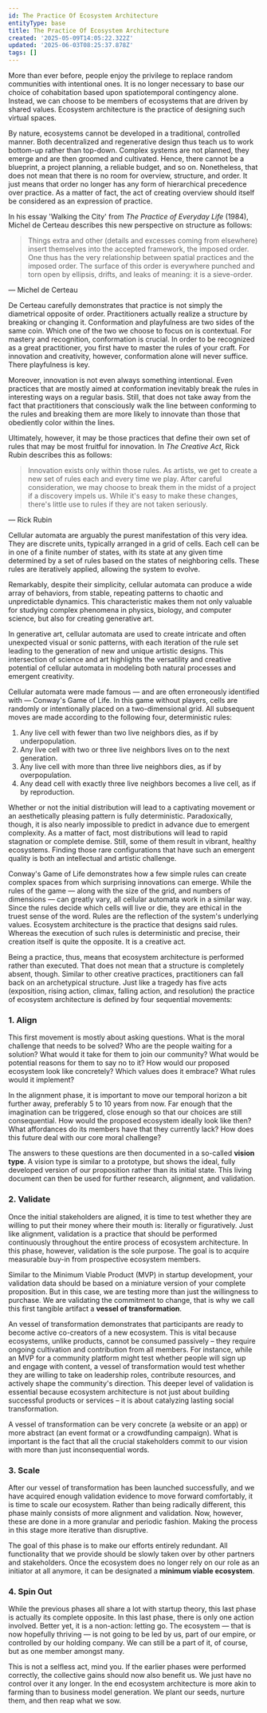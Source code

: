 ```yaml
---
id: The Practice Of Ecosystem Architecture
entityType: base
title: The Practice Of Ecosystem Architecture
created: '2025-05-09T14:05:22.322Z'
updated: '2025-06-03T08:25:37.878Z'
tags: []
---
```

More than ever before, people enjoy the privilege to replace random communities with intentional ones. It is no longer necessary to base our choice of cohabitation based upon spatiotemporal contingency alone. Instead, we can choose to be members of ecosystems that are driven by shared values. Ecosystem architecture is the practice of designing such virtual spaces.

By nature, ecosystems cannot be developed in a traditional, controlled manner. Both decentralized and regenerative design thus teach us to work bottom-up rather than top-down. Complex systems are not planned, they emerge and are then groomed and cultivated. Hence, there cannot be a blueprint, a project planning, a reliable budget, and so on. Nonetheless, that does not mean that there is no room for overview, structure, and order. It just means that order no longer has any form of hierarchical precedence over practice. As a matter of fact, the act of creating overview should itself be considered as an expression of practice. 

In his essay 'Walking the City' from *The Practice of Everyday Life* (1984), Michel de Certeau describes this new perspective on structure as follows:

> Things extra and other (details and excesses coming from elsewhere) insert themselves into the accepted framework, the imposed order. One thus has the very relationship between spatial practices and the imposed order. The surface of this order is everywhere punched and torn open by ellipsis, drifts, and leaks of meaning: it is a sieve-order.

— Michel de Certeau

De Certeau carefully demonstrates that practice is not simply the diametrical opposite of order. Practitioners actually realize a structure by breaking or changing it. Conformation and playfulness are two sides of the same coin. Which one of the two we choose to focus on is contextual. For mastery and recognition, conformation is crucial. In order to be recognized as a great practitioner, you first have to master the rules of your craft. For innovation and creativity, however, conformation alone will never suffice. There playfulness is key.

Moreover, innovation is not even always something intentional. Even practices that are mostly aimed at conformation inevitably break the rules in interesting ways on a regular basis. Still, that does not take away from the fact that practitioners that consciously walk the line between conforming to the rules and breaking them are more likely to innovate than those that obediently color within the lines. 

Ultimately, however, it may be those practices that define their own set of rules that may be most fruitful for innovation. In *The Creative Act*, Rick Rubin describes this as follows: 

> Innovation exists only within those rules. As artists, we get to create a new set of rules each and every time we play. After careful consideration, we may choose to break them in the midst of a project if a discovery impels us. While it's easy to make these changes, there's little use to rules if they are not taken seriously.

— Rick Rubin

Cellular automata are arguably the purest manifestation of this very idea. They are discrete units, typically arranged in a grid of cells. Each cell can be in one of a finite number of states, with its state at any given time determined by a set of rules based on the states of neighboring cells. These rules are iteratively applied, allowing the system to evolve. 

Remarkably, despite their simplicity, cellular automata can produce a wide array of behaviors, from stable, repeating patterns to chaotic and unpredictable dynamics. This characteristic makes them not only valuable for studying complex phenomena in physics, biology, and computer science, but also for creating generative art. 

In generative art, cellular automata are used to create intricate and often unexpected visual or sonic patterns, with each iteration of the rule set leading to the generation of new and unique artistic designs. This intersection of science and art highlights the versatility and creative potential of cellular automata in modeling both natural processes and emergent creativity.

Cellular automata were made famous — and are often erroneously identified with — Conway's Game of Life. In this game without players, cells are randomly or intentionally placed on a two-dimensional grid. All subsequent moves are made according to the following four, deterministic rules: 

1. Any live cell with fewer than two live neighbors dies, as if by underpopulation.
2. Any live cell with two or three live neighbors lives on to the next generation.
3. Any live cell with more than three live neighbors dies, as if by overpopulation.
4. Any dead cell with exactly three live neighbors becomes a live cell, as if by reproduction.

Whether or not the initial distribution will lead to a captivating movement or an aesthetically pleasing pattern is fully deterministic. Paradoxically, though, it is also nearly impossible to predict in advance due to emergent complexity. As a matter of fact, most distributions will lead to rapid stagnation or complete demise. Still, some of them result in vibrant, healthy ecosystems. Finding those rare configurations that have such an emergent quality is both an intellectual and artistic challenge.

Conway's Game of Life demonstrates how a few simple rules can create complex spaces from which surprising innovations can emerge. While the rules of the game — along with the size of the grid, and numbers of dimensions — can greatly vary, all cellular automata work in a similar way. Since the rules decide which cells will live or die, they are ethical in the truest sense of the word. Rules are the reflection of the system's underlying values. Ecosystem architecture is the practice that designs said rules. Whereas the execution of such rules is deterministic and precise, their creation itself is quite the opposite. It is a creative act. 

Being a practice, thus, means that ecosystem architecture is performed rather than executed. That does not mean that a structure is completely absent, though. Similar to other creative practices, practitioners can fall back on an archetypical structure. Just like a tragedy has five acts (exposition, rising action, climax, falling action, and resolution) the practice of ecosystem architecture is defined by four sequential movements:

### 1. Align

This first movement is mostly about asking questions. What is the moral challenge that needs to be solved? Who are the people waiting for a solution? What would it take for them to join our community? What would be potential reasons for them to say no to it? How would our proposed ecosystem look like concretely? Which values does it embrace? What rules would it implement? 

In the alignment phase, it is important to move our temporal horizon a bit further away, preferably 5 to 10 years from now. Far enough that the imagination can be triggered, close enough so that our choices are still consequential. How would the proposed ecosystem ideally look like then? What affordances do its members have that they currently lack? How does this future deal with our core moral challenge?

The answers to these questions are then documented in a so-called **vision type**. A vision type is similar to a prototype, but shows the ideal, fully developed version of our proposition rather than its initial state. This living document can then be used for further research, alignment, and validation.

### 2. Validate

Once the initial stakeholders are aligned, it is time to test whether they are willing to put their money where their mouth is: literally or figuratively. Just like alignment, validation is a practice that should be performed continuously throughout the entire process of ecosystem architecture. In this phase, however, validation is the sole purpose. The goal is to acquire measurable buy-in from prospective ecosystem members.

Similar to the Minimum Viable Product (MVP) in startup development, your validation data should be based on a miniature version of your complete proposition. But in this case, we are testing more than just the willingness to purchase. We are validating the commitment to change, that is why we call this first tangible artifact a **vessel of transformation**. 

An vessel of transformation demonstrates that participants are ready to become active co-creators of a new ecosystem. This is vital because ecosystems, unlike products, cannot be consumed passively – they require ongoing cultivation and contribution from all members. For instance, while an MVP for a community platform might test whether people will sign up and engage with content, a vessel of transformation would test whether they are willing to take on leadership roles, contribute resources, and actively shape the community's direction. This deeper level of validation is essential because ecosystem architecture is not just about building successful products or services – it is about catalyzing lasting social transformation.

A vessel of transformation can be very concrete (a website or an app) or more abstract (an event format or a crowdfunding campaign). What is important is the fact that all the crucial stakeholders commit to our vision with more than just inconsequential words.

### 3. Scale

After our vessel of transformation has been launched successfully, and we have acquired enough validation evidence to move forward comfortably, it is time to scale our ecosystem. Rather than being radically different, this phase mainly consists of more alignment and validation. Now, however, these are done in a more granular and periodic fashion. Making the process in this stage more iterative than disruptive.

The goal of this phase is to make our efforts entirely redundant. All functionality that we provide should be slowly taken over by other partners and stakeholders. Once the ecosystem does no longer rely on our role as an initiator at all anymore, it can be designated a **minimum viable ecosystem**.

### 4. Spin Out

While the previous phases all share a lot with startup theory, this last phase is actually its complete opposite. In this last phase, there is only one action involved. Better yet, it is a non-action: letting go. The ecosystem — that is now hopefully thriving — is not going to be led by us, part of our empire, or controlled by our holding company. We can still be a part of it, of course, but as one member amongst many. 

This is not a selfless act, mind you. If the earlier phases were performed correctly, the collective gains should now also benefit us. We just have no control over it any longer. In the end ecosystem architecture is more akin to farming than to business model generation. We plant our seeds, nurture them, and then reap what we sow.
